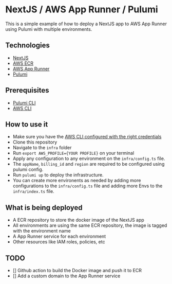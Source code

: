 # NextJS / AWS App Runner / Pulumi

This is a simple example of how to deploy a NextJS app to AWS App Runner using Pulumi with multiple environments.

## Technologies

- [NextJS](https://nextjs.org/)
- [AWS ECR](https://aws.amazon.com/ecr/)
- [AWS App Runner](https://aws.amazon.com/apprunner/)
- [Pulumi](https://www.pulumi.com/)

## Prerequisites

- [Pulumi CLI](https://www.pulumi.com/docs/get-started/install/)
- [AWS CLI](https://docs.aws.amazon.com/cli/latest/userguide/install-cliv2.html)

## How to use it

- Make sure you have the [AWS CLI configured with the right credentials](https://docs.aws.amazon.com/cli/latest/userguide/cli-configure-quickstart.html)
- Clone this repository
- Navigate to the `infra` folder
- Run `export AWS_PROFILE={YOUR PROFILE}` on your terminal
- Apply any configuration to any environment on the `infra/config.ts` file.
- The `appName`, `billing_id` and `region` are required to be configured using pulumi config.
- Run `pulumi up` to deploy the infrastructure.
- You can create more environents as needed by adding more configurations to the `infra/config.ts` file and adding more Envs to the `infra/index.ts` file.

## What is being deployed

- A ECR repository to store the docker image of the NextJS app
- All environments are using the same ECR repository, the image is tagged with the environment name
- A App Runner service for each environment
- Other resources like IAM roles, policies, etc

## TODO

- [] Github action to build the Docker image and push it to ECR
- [] Add a custom domain to the App Runner service

